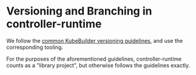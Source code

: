# Versioning and Branching in controller-runtime

We follow the [common KubeBuilder versioning guidelines][guidelines], and
use the corresponding tooling.

For the purposes of the aforementioned guidelines, controller-runtime
counts as a "library project", but otherwise follows the guidelines
exactly.

[guidelines]: https://sigs.k8s.io/kubebuilder-release-tools/VERSIONING.md
